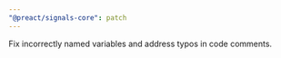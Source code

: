 ```yaml
---
"@preact/signals-core": patch
---
```


Fix incorrectly named variables and address typos in code comments.
